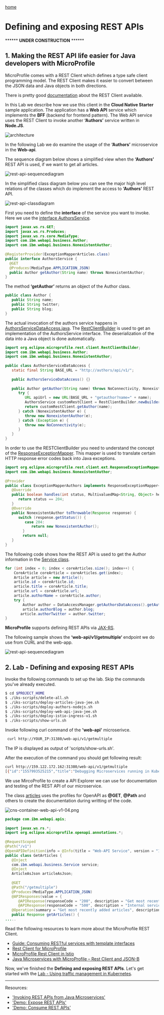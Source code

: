 [home](README.md)
# Defining and exposing REST APIs

****** **UNDER CONSTRUCTION** ******

## 1. Making the REST API life easier for Java developers with MicroProfile

MicroProfile comes with a REST Client which defines a type safe client programming model. The REST Client makes it easier to convert between the JSON data and Java objects in both directions.

There is pretty good [documentation](https://github.com/OpenLiberty/guide-microprofile-rest-client) about the REST Client available. 

In this Lab we describe how we use this client in the **Cloud Native Starter** sample application. The application has a **Web API** service which implements the **BFF** (backend for frontend pattern). The Web API service uses the REST Client to invoke another **‘Authors’** service written in **Node.JS**.

![architecture](images/architecture.png)

In the following Lab we do examine the usage of the **‘Authors’** microservice in the **Web-api**.

The sequence diagram below shows a simplified view when the **‘Authors’** REST API is used, if we want to get all articles.

![rest-api-sequencediagram](images/rest-api-sequencediagram.png)

In the simplified class diagram below you can see the major high level relations of the classes which do implement the access to **‘Authors’** REST API.

![rest-api-classdiagram](images/rest-api-classdiagram.png)

First you need to define the **interface** of the service you want to invoke. Here we use the [interface AuthorsService](../web-api-java-jee/src/main/java/com/ibm/webapi/data/AuthorsService.java).

```java
import javax.ws.rs.GET;
import javax.ws.rs.Produces;
import javax.ws.rs.core.MediaType;
import com.ibm.webapi.business.Author;
import com.ibm.webapi.business.NonexistentAuthor;
 
@RegisterProvider(ExceptionMapperArticles.class)
public interface AuthorsService {
  @GET
  @Produces(MediaType.APPLICATION_JSON)
  public Author getAuthor(String name) throws NonexistentAuthor; 
}
```

The method **‘getAuthor’** returns an object of the Author class.

```java
public class Author {
   public String name;
   public String twitter;
   public String blog;
}
```

The actual invocation of the authors service happens in [AuthorsServiceDataAccess.java](../web-api-java-jee/src/main/java/com/ibm/webapi/data/AuthorsService.java). The [RestClientBuilder](https://openliberty.io/docs/ref/javadocs/microprofile-1.3-javadoc/org/eclipse/microprofile/rest/client/RestClientBuilder.html) is used to get an implementation of the AuthorsService interface. The deserialization of the data into a Java object is done automatically.

```java
import org.eclipse.microprofile.rest.client.RestClientBuilder;
import com.ibm.webapi.business.Author;
import com.ibm.webapi.business.NonexistentAuthor;
 
public class AuthorsServiceDataAccess {
   static final String BASE_URL = "http://authors/api/v1/";
 
   public AuthorsServiceDataAccess() {} 
 
   public Author getAuthor(String name) throws NoConnectivity, NonexistentAuthor {
      try {
         URL apiUrl = new URL(BASE_URL + "getauthor?name=" + name);
         AuthorsService customRestClient = RestClientBuilder.newBuilder().baseUrl(apiUrl).register(ExceptionMapperAuthors.class).build(AuthorsService.class);
         return customRestClient.getAuthor(name);
      } catch (NonexistentAuthor e) {
         throw new NonexistentAuthor(e);            
      } catch (Exception e) {
         throw new NoConnectivity(e);
      }
   }
}
```

In order to use the RESTClientBuilder you need to understand the concept of the [ResponseExceptionMapper](https://download.eclipse.org/microprofile/microprofile-rest-client-1.0/apidocs/index.html?org/eclipse/microprofile/rest/client/ext/ResponseExceptionMapper.html). This mapper is used to translate certain HTTP response error codes back into Java exceptions.

```java
import org.eclipse.microprofile.rest.client.ext.ResponseExceptionMapper;
import com.ibm.webapi.business.NonexistentAuthor;
 
@Provider
public class ExceptionMapperAuthors implements ResponseExceptionMapper<NonexistentAuthor> {
   @Override
   public boolean handles(int status, MultivaluedMap<String, Object> headers) {
      return status == 204;
   }
   @Override
   public NonexistentAuthor toThrowable(Response response) {
      switch (response.getStatus()) {
         case 204:
            return new NonexistentAuthor();
        }
        return null;
   }   
}
```

The following code shows how the REST API is used to get the Author information in the [Service class](../web-api-java-jee/src/main/java/com/ibm/webapi/business/Service.java).


```java
for (int index = 0; index < coreArticles.size(); index++) {
	CoreArticle coreArticle = coreArticles.get(index);
	Article article = new Article();
	article.id = coreArticle.id;
	article.title = coreArticle.title;
	article.url = coreArticle.url;
	article.authorName = coreArticle.author;
	try {
		Author author = DataAccessManager.getAuthorsDataAccess().getAuthor(coreArticle.author);
		article.authorBlog = author.blog;
	   article.authorTwitter = author.twitter;
} 
```

**MicroProfile** supports defining REST APIs via [JAX-RS](https://en.wikipedia.org/wiki/Java_API_for_RESTful_Web_Services).

The following sample shows the **‘web-api/v1/getmultiple‘** endpoint we do use from CURL and the web-app.

![rest-api-sequencediagram](images/rest-api-sequencediagram.png)



## 2. Lab - Defining and exposing REST APIs

Invoke the following commands to set up the lab. Skip the commands you've already executed.

```sh
$ cd $PROJECT_HOME
$ ./iks-scripts/delete-all.sh
$ ./iks-scripts/deploy-articles-java-jee.sh
$ ./iks-scripts/deploy-authors-nodejs.sh
$ ./iks-scripts/deploy-web-api-java-jee.sh
$ ./iks-scripts/deploy-istio-ingress-v1.sh
$ ./iks-scripts/show-urls.sh
```

Invoke following curl command of the **'web-api'** microserivce.

```sh
 curl http://YOUR_IP:31380/web-api/v1/getmultiple
```

The IP is displayed as output of 'scripts/show-urls.sh'.

After the execution of the command you should get following result:

```sh
curl http://159.122.172.162:31380/web-api/v1/getmultiple
[{"id":"1557993525215","title":"Debugging Microservices running in Kubernetes","url":"http://heidloff.net/article/debugging-microservices-kubernetes","authorName":"Niklas Heidloff","authorBlog":"http://heidloff.net","authorTwitter":"@nheidloff"},{"id":"1557993525210","title":"Dockerizing Java MicroProfile Applications","url":"http://heidloff.net/article/dockerizing-container-java-microprofile","authorName":"Niklas Heidloff","authorBlog":"http://heidloff.net","authorTwitter":"@nheidloff"},{"id":"1557993525204","title":"Install Istio and Kiali on IBM Cloud or Minikube","url":"https://haralduebele.blog/2019/02/22/install-istio-and-kiali-on-ibm-cloud-or-minikube/","authorName":"Harald Uebele","authorBlog":"https://haralduebele.blog","authorTwitter":"@harald_u"},{"id":"1557993525199","title":"Three awesome TensorFlow.js Models for Visual Recognition","url":"http://heidloff.net/article/tensorflowjs-visual-recognition","authorName":"Niklas Heidloff","authorBlog":"http://heidloff.net","authorTwitter":"@nheidloff"},{"id":"1557993525194","title":"Blue Cloud Mirror Architecture Diagrams","url":"http://heidloff.net/article/blue-cloud-mirror-architecture-diagrams","authorName":"Niklas Heidloff","authorBlog":"http://heidloff.net","authorTwitter":"@nheidloff"}]
```

We use MircoProfile to create a API Explorer we can use for documentation and testing of the REST API of our microservice.

The class [articles](articles-java-jee/src/main/java/com/ibm/articles/apis/) uses the profiles for OpenAPI as **@GET**, **@Path** and others to create the documentation during writting of the code.

![cns-container-web-api-v1-04.png](images/cns-container-web-api-v1-04.png)

```java
package com.ibm.webapi.apis;
 
import javax.ws.rs.*;
import org.eclipse.microprofile.openapi.annotations.*;
 
@RequestScoped
@Path("/v1")
@OpenAPIDefinition(info = @Info(title = "Web-API Service", version = "1.0", description = "Web-API Service APIs", contact = @Contact(url = "https://github.com/nheidloff/cloud-native-starter", name = "Niklas Heidloff"), license = @License(name = "License", url = "https://github.com/nheidloff/cloud-native-starter/blob/master/LICENSE")))
public class GetArticles {
   @Inject
   com.ibm.webapi.business.Service service;
   @Inject
   ArticleAsJson articleAsJson;
 
   @GET
   @Path("/getmultiple")
   @Produces(MediaType.APPLICATION_JSON)
   @APIResponses(value = { 
      @APIResponse(responseCode = "200", description = "Get most recently added articles", content = @Content(mediaType = "application/json", schema = @Schema(type = SchemaType.ARRAY, implementation = Article.class))),          
      @APIResponse(responseCode = "500", description = "Internal service error") })
   @Operation(summary = "Get most recently added articles", description = "Get most recently added articles")
   public Response getArticles() {
.....
```




Read the following resources to learn more about the MicroProfile REST Client.

* [Guide: Consuming RESTful services with template interfaces](https://github.com/OpenLiberty/guide-microprofile-rest-client)
* [Rest Client for MicroProfile](https://github.com/eclipse/microprofile-rest-client)
* [MicroProfile Rest Client in Istio](https://www.eclipse.org/community/eclipse_newsletter/2018/september/MicroProfile_istio.php#restclient)
* [Java Microservices with MicroProfile – Rest Client and JSON-B](https://www.ibm.com/blogs/bluemix/2018/10/migrate-java-microservices-from-spring-to-microprofile-p3/)

Now, we've finished the **Defining and exposing REST APIs**.
Let's get started with the [Lab - Using traffic management in Kubernetes](04-traffic-management.md).

---

Resources:

* ['Invoking REST APIs from Java Microservices'](http://heidloff.net/invoke-rest-apis-java-microprofile-microservice)
* ['Demo: Expose REST APIs'](documentation/DemoExposeRESTAPIs.md)
* ['Demo: Consume REST APIs'](documentation/DemoConsumeRESTAPIs.md)